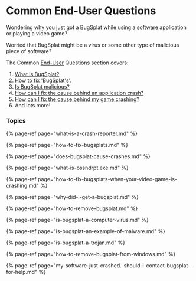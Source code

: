 # Common End-User Questions

Wondering why you just got a BugSplat while using a software application or playing a video game?  

Worried that BugSplat might be a virus or some other type of malicious piece of software?

The Common [End-User](../../bugsplat-terminology.md#end-users) Questions section covers: 

1. [What is BugSplat?](../../../about/what-is-bugsplat.md) 
2. [How to fix 'BugSplat's'.](how-to-fix-bugsplats.md)
3. [Is BugSplat malicious? ](is-bugsplat-a-computer-virus.md)
4. [How can I fix the cause behind an application crash?](how-to-fix-bugsplats-when-your-video-game-is-crashing.md)
5. [How can I fix the cause behind my game crashing?]()
6. And lots more!



### Topics 

{% page-ref page="what-is-a-crash-reporter.md" %}

{% page-ref page="how-to-fix-bugsplats.md" %}

{% page-ref page="does-bugsplat-cause-crashes.md" %}

{% page-ref page="what-is-bssndrpt.exe.md" %}

{% page-ref page="how-to-fix-bugsplats-when-your-video-game-is-crashing.md" %}

{% page-ref page="why-did-i-get-a-bugsplat.md" %}

{% page-ref page="how-to-remove-bugsplat.md" %}

{% page-ref page="is-bugsplat-a-computer-virus.md" %}

{% page-ref page="is-bugsplat-an-example-of-malware.md" %}

{% page-ref page="is-bugsplat-a-trojan.md" %}

{% page-ref page="how-to-remove-bugsplat-from-windows.md" %}

{% page-ref page="my-software-just-crashed.-should-i-contact-bugsplat-for-help.md" %}



